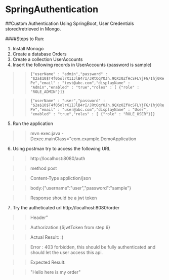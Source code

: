 # SpringAuthentication
##Custom Authentication Using SpringBoot, User Credentials stored/retrieved in Mongo.


####Steps to Run:
1. Install Monogo
2. Create a database Orders
3. Create a collection UserAccounts
4. Insert the following records in UserAccounts (password is sample)

>>`{"userName" : "admin","password" : "$2a$10$T4f05olrX1IJlB4rI/JRtOqYOJh.9QXz0ZfHcSFLYjFG/Ihj0RePe","email" : "test@abc.com","displayName" : "Admin","enabled" : "true","roles" : [ {"role" : "ROLE_ADMIN"}]}`

>>`{"userName" : "user","password" : "$2a$10$T4f05olrX1IJlB4rI/JRtOqYOJh.9QXz0ZfHcSFLYjFG/Ihj0RePe","email" : "user@abc.com","displayName" : "User",    "enabled" : "true","roles" : [ {"role" : "ROLE_USER"}]}`


5. Run the application
>>mvn exec:java -Dexec.mainClass="com.example.DemoApplication

6. Using postman  try to access the following URL

>>http://localhost:8080/auth

>>method post

>>Content-Type appliction/json

>>body:{"username":"user","password":"sample"}

>>Response should be a jwt token


7. Try the autheticated url  http://localhost:8080/order
>>Header"

>>Authorization:{$jwtToken from step 6}

>>Actual Result: :(

>>Error : 403 forbidden, this should be fully authenticated and should let the user access this api.

>>Expected Result:

>>"Hello here is my order"

